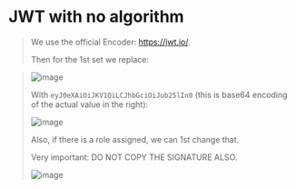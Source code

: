 # JWT with no algorithm
>
> We use the official Encoder: https://jwt.io/.
>
> Then for the 1st set we replace:

> ![image](https://github.com/user-attachments/assets/27a99eec-0f66-406b-8b66-394178a449d6)
>
> With ```eyJ0eXAiOiJKV1QiLCJhbGciOiJub25lIn0``` (this is base64 encoding of the actual value in the right):
>
> ![image](https://github.com/user-attachments/assets/44b3dd56-62c7-42b5-905b-5415d2552727)
>
> Also, if there is a role assigned, we can 1st change that.
>
> Very important: DO NOT COPY THE SIGNATURE ALSO.
> 
> ![image](https://github.com/user-attachments/assets/ab9a43c7-81e4-4e0b-9b19-33bff22bae78)


